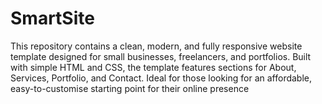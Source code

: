 # SmartSite
This repository contains a clean, modern, and fully responsive website template designed for small businesses, freelancers, and portfolios. Built with simple HTML and CSS, the template features sections for About, Services, Portfolio, and Contact.  Ideal for those looking for an affordable, easy-to-customise starting point for their online presence
